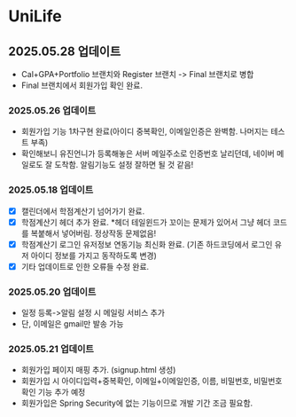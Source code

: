 # UniLife

## 2025.05.28 업데이트
- Cal+GPA+Portfolio 브랜치와 Register 브랜치 -> Final 브랜치로 병합
- Final 브랜치에서 회원가입 확인 완료.

### 2025.05.26 업데이트
- 회원가입 기능 1차구현 완료(아이디 중복확인, 이메일인증은 완벽함. 나머지는 테스트 부족)
- 확인해보니 유진언니가 등록해놓은 서버 메일주소로 인증번호 날리던데, 네이버 메일로도 잘 도착함. 알림기능도 설정 잘하면 될 것 같음!

### 2025.05.18 업데이트
- [X] 캘린더에서 학점계산기 넘어가기 완료.
- [X] 학점계산기 헤더 추가 완료. *헤더 테일윈드가 꼬이는 문제가 있어서 그냥 헤더 코드를 복붙해서 넣어버림. 정상작동 문제없음!
- [X] 학점계산기 로그인 유저정보 연동기능 최신화 완료. (기존 하드코딩에서 로그인 유저 아이디 정보를 가지고 동작하도록 변경)
- [X] 기타 업데이트로 인한 오류들 수정 완료.  

### 2025.05.20 업데이트
- 일정 등록->알림 설정 시 메일링 서비스 추가
- 단, 이메일은 gmail만 발송 가능

### 2025.05.21 업데이트
- 회원가입 페이지 매핑 추가. (signup.html 생성)
- 회원가입 시 아이디입력+중복확인, 이메일+이메일인증, 이름, 비밀번호, 비밀번호 확인 기능 추가 예정
- 회원가입은 Spring Security에 없는 기능이므로 개발 기간 조금 필요함.

